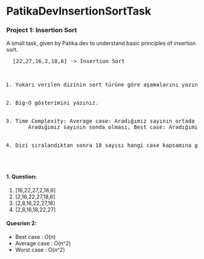 <h1> PatikaDevInsertionSortTask </h1>

<h3> Project 1: Insertion Sort </h3>
<p>
  A small task, given by Patika.dev to understand basic principles of insertion sort.
</p>
<pre>
  [22,27,16,2,18,6] -> Insertion Sort
<ol>
    <li>Yukarı verilen dizinin sort türüne göre aşamalarını yazınız.</li>
    <li>Big-O gösterimini yazınız.</li>
    <li>Time Complexity: Average case: Aradığımız sayının ortada olması,Worst case: 
    Aradığımız sayının sonda olması, Best case: Aradığımız sayının dizinin en başında olması.</li>
    <li>Dizi sıralandıktan sonra 18 sayısı hangi case kapsamına girer? Yazınız.</li>
</ol>
</pre>
<h4>
  1. Question:
  </h4>

<ol>
  <li>[16,22,27,2,18,6]</li>
  <li>[2,16,22,27,18,6]</li>
  <li>[2,8,16,22,27,18]</li>
  <li>[2,8,16,18,22,27]</li>
</ol>

<h4>
  Quesrion 2:
</h4>
  <ul>
  <li> Best case    : O(n)</li>
  <li> Average case : O(n^2)</li>
  <li> Worst case   : O(n^2)</li>
</ul>


